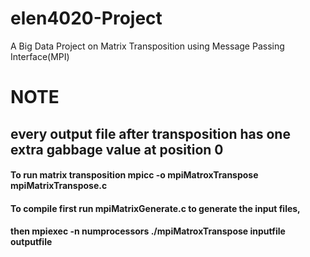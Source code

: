 # elen4020-Project

A Big Data Project on Matrix Transposition using Message Passing Interface(MPI)

# NOTE 

## every output file after transposition has one extra gabbage value at position 0

#### To run matrix transposition mpicc -o mpiMatroxTranspose mpiMatrixTranspose.c
#### To compile  first run mpiMatrixGenerate.c to generate the input files,
#### then mpiexec -n numprocessors ./mpiMatroxTranspose inputfile outputfile
